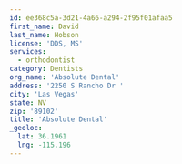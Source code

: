 ```yaml
---
id: ee368c5a-3d21-4a66-a294-2f95f01afaa5
first_name: David
last_name: Hobson
license: 'DDS, MS'
services:
  - orthodontist
category: Dentists
org_name: 'Absolute Dental'
address: '2250 S Rancho Dr '
city: 'Las Vegas'
state: NV
zip: '89102'
title: 'Absolute Dental'
_geoloc:
  lat: 36.1961
  lng: -115.196
---
```

